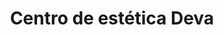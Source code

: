 ---
title: "Centro de estética Deva"
url: /torrejon-de-ardoz/centro-de-estetica-deva/
shop: cosméticos
---